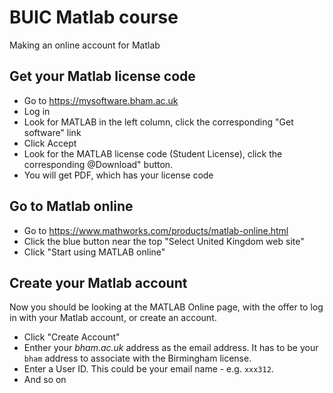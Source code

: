 # BUIC Matlab course

Making an online account for Matlab

## Get your Matlab license code

* Go to <https://mysoftware.bham.ac.uk>
* Log in
* Look for MATLAB in the left column, click the corresponding "Get software"
  link
* Click Accept
* Look for the MATLAB license code (Student License), click the corresponding
  @Download" button.
* You will get PDF, which has your license code

## Go to Matlab online

* Go to <https://www.mathworks.com/products/matlab-online.html>
* Click the blue button near the top "Select United Kingdom web site"
* Click "Start using MATLAB online"

## Create your Matlab account

Now you should be looking at the MATLAB Online page, with the offer to log in with your Matlab account, or create an account.

* Click "Create Account"
* Enther your *bham.ac.uk* address as the email address.  It has to be your
  `bham` address to associate with the Birmingham license.
* Enter a User ID.  This could be your email name - e.g. `xxx312`.
* And so on
